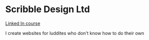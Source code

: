 <h1>Scribble Design Ltd</h1>

<div><a href="https://www.linkedin.com/learning-login/share?account=92735081&forceAccount=false&redirect=https%3A%2F%2Fwww.linkedin.com%2Flearning%2Fgit-workflows%3Ftrk%3Dshare_ent_url%26shareId%3DU5oUE0thQ5KaQjcEM9lW8g%253D%253D">Linked In course</a>
</div>

<div>
  <p>I create websites for luddites who don't know how to do their own</p>
</div>